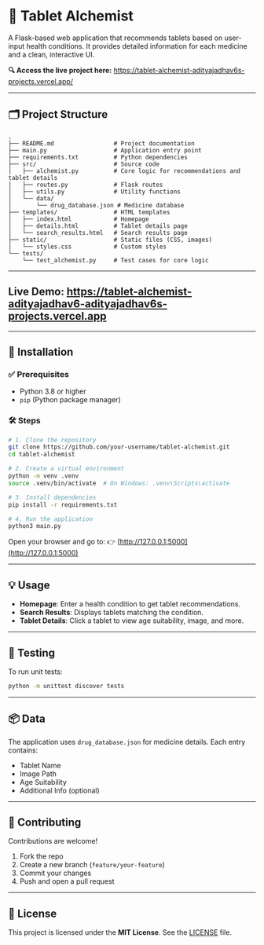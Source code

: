 # 💊 Tablet Alchemist

A Flask-based web application that recommends tablets based on user-input health conditions. It provides detailed information for each medicine and a clean, interactive UI.

**🔍 Access the live project here:** https://tablet-alchemist-adityajadhav6s-projects.vercel.app/

---

## 🗂️ Project Structure

```
.
├── README.md                 # Project documentation  
├── main.py                   # Application entry point  
├── requirements.txt          # Python dependencies  
├── src/                      # Source code  
│   ├── alchemist.py          # Core logic for recommendations and tablet details  
│   ├── routes.py             # Flask routes  
│   ├── utils.py              # Utility functions  
│   └── data/  
│       └── drug_database.json # Medicine database  
├── templates/                # HTML templates  
│   ├── index.html            # Homepage  
│   ├── details.html          # Tablet details page  
│   └── search_results.html   # Search results page  
├── static/                   # Static files (CSS, images)  
│   └── styles.css            # Custom styles  
└── tests/  
    └── test_alchemist.py     # Test cases for core logic  
```
---
Live Demo: https://tablet-alchemist-adityajadhav6-adityajadhav6s-projects.vercel.app
---
---

## 🚀 Installation

### ✅ Prerequisites

* Python 3.8 or higher
* `pip` (Python package manager)

### 🛠️ Steps

```bash
# 1. Clone the repository
git clone https://github.com/your-username/tablet-alchemist.git
cd tablet-alchemist

# 2. Create a virtual environment
python -m venv .venv
source .venv/bin/activate  # On Windows: .venv\Scripts\activate

# 3. Install dependencies
pip install -r requirements.txt

# 4. Run the application
python3 main.py
```

Open your browser and go to:
👉 [http://127.0.0.1:5000](http://127.0.0.1:5000)

---

## 💡 Usage

* **Homepage**: Enter a health condition to get tablet recommendations.
* **Search Results**: Displays tablets matching the condition.
* **Tablet Details**: Click a tablet to view age suitability, image, and more.

---

## 🧪 Testing

To run unit tests:

```bash
python -m unittest discover tests
```

---

## 📦 Data

The application uses `drug_database.json` for medicine details. Each entry contains:

* Tablet Name
* Image Path
* Age Suitability
* Additional Info (optional)

---

## 🤝 Contributing

Contributions are welcome!

1. Fork the repo
2. Create a new branch (`feature/your-feature`)
3. Commit your changes
4. Push and open a pull request

---
## 📄 License

This project is licensed under the **MIT License**. See the [LICENSE](./LICENSE) file.

